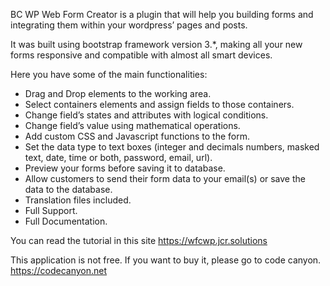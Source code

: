 BC WP Web Form Creator is a plugin that will help you building forms and integrating them within your wordpress’ pages and posts.

It was built using bootstrap framework version 3.*, making all your new forms responsive and compatible with almost all smart devices.

Here you have some of the main functionalities:

- Drag and Drop elements to the working area.
- Select containers elements and assign fields to those containers.
- Change field’s states and attributes with logical conditions.
- Change field’s value using mathematical operations.
- Add custom CSS and Javascript functions to the form.
- Set the data type to text boxes (integer and decimals numbers, masked text, date, time or both, password, email, url).
- Preview your forms before saving it to database.
- Allow customers to send their form data to your email(s) or save the data to the database.
- Translation files included.
- Full Support.
- Full Documentation.

You can read the tutorial in this site https://wfcwp.jcr.solutions

This application is not free. If you want to buy it, please go to code canyon. https://codecanyon.net
